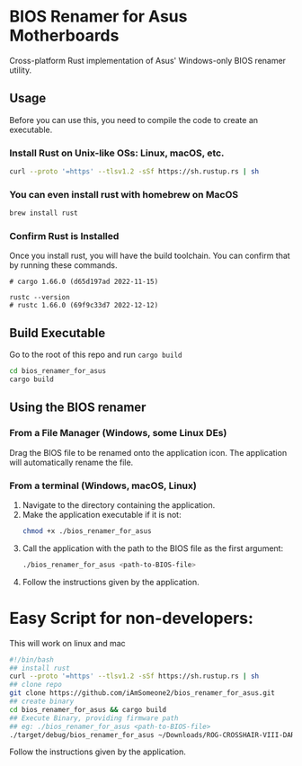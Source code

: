 # BIOS Renamer for Asus Motherboards

Cross-platform Rust implementation of Asus' Windows-only BIOS renamer utility.

## Usage
Before you can use this, you need to compile the code to create an executable.

### Install Rust on Unix-like OSs: Linux, macOS, etc.
```bash
curl --proto '=https' --tlsv1.2 -sSf https://sh.rustup.rs | sh
```
### You can even install rust with homebrew on MacOS
```bash
brew install rust 
```

### Confirm Rust is Installed
Once you install rust, you will have the build toolchain. You can confirm that by running these commands.
``` cargo --version
# cargo 1.66.0 (d65d197ad 2022-11-15)

rustc --version
# rustc 1.66.0 (69f9c33d7 2022-12-12)
```

## Build Executable
Go to the root of this repo and run `cargo build`
```bash
cd bios_renamer_for_asus
cargo build
```  

## Using the BIOS renamer 

### From a File Manager (Windows, some Linux DEs)

Drag the BIOS file to be renamed onto the application icon. The application will automatically rename the file.

### From a terminal (Windows, macOS, Linux)

1. Navigate to the directory containing the application.
2. Make the application executable if it is not:
   ``` bash
   chmod +x ./bios_renamer_for_asus 
   ```
3. Call the application with the path to the BIOS file as the first argument:
    ``` bash
    ./bios_renamer_for_asus <path-to-BIOS-file>
    ```
4. Follow the instructions given by the application.

# Easy Script for non-developers:
This will work on linux and mac

```bash
#!/bin/bash
## install rust
curl --proto '=https' --tlsv1.2 -sSf https://sh.rustup.rs | sh
## clone repo
git clone https://github.com/iAmSomeone2/bios_renamer_for_asus.git
## create binary
cd bios_renamer_for_asus && cargo build
## Execute Binary, providing firmware path
## eg: ./bios_renamer_for_asus <path-to-BIOS-file>
./target/debug/bios_renamer_for_asus ~/Downloads/ROG-CROSSHAIR-VIII-DARK-HERO-ASUS-4201.CAP
```
Follow the instructions given by the application.